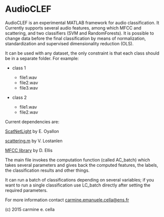 # AudioCLEF

AudioCLEF is an experimental MATLAB framework for audio classification. It Currently supports several audio features, among which MFCC and scattering, and two classifiers (SVM and RandomForests). It is possible to change data before the final classification by means of normalization, standardization and supervised dimensionality reduction (OLS). 

It can be used with any dataset, the only constraint is that each class should be in a separate folder. For example:

- class 1
	* file1.wav
	* file2.wav
	* file3.wav
	
- class 2
	* file1.wav
	* file2.wav


Current dependencies are:

[ScatNetLight](https://github.com/edouardoyallon/ScatNetLight/releases) by E. Oyallon

[scattering.m](https://github.com/lostanlen/scattering.m) by V. Lostanlen

[MFCC library](http://labrosa.ee.columbia.edu/matlab/rastamat/) by D. Ellis


The main file invokes the computation function (called AC_batch) which takes several parameters and gives back the computed features, the labels, the classification results and other things.

It can run a batch of classifications depending on several variables; if you want to run a single classification use LC_batch directly after setting the required parameters.

For more information contact carmine.emanuele.cella@ens.fr

(c) 2015 carmine e. cella
